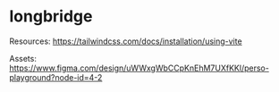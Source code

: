 # longbridge

Resources: https://tailwindcss.com/docs/installation/using-vite

Assets: https://www.figma.com/design/uWWxgWbCCpKnEhM7UXfKKl/perso-playground?node-id=4-2
